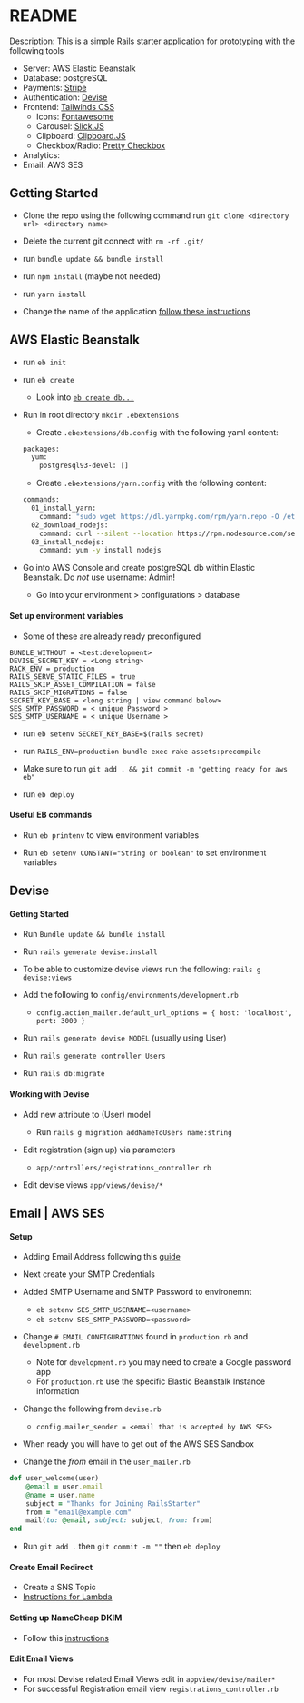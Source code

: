 # README

Description: This is a simple Rails starter application for prototyping with the following tools

* Server: AWS Elastic Beanstalk
* Database: postgreSQL
* Payments: [Stripe](https://stripe.com/docs/checkout/rails)
* Authentication: [Devise](http://devise.plataformatec.com.br/)
* Frontend: [Tailwinds CSS](https://tailwindcss.com/)
    * Icons: [Fontawesome](https://fontawesome.com/)
    * Carousel: [Slick.JS](http://kenwheeler.github.io/slick/)
    * Clipboard: [Clipboard.JS](https://clipboardjs.com/)
    * Checkbox/Radio: [Pretty Checkbox](https://lokesh-coder.github.io/pretty-checkbox/) 
* Analytics: 
* Email: AWS SES

## Getting Started

* Clone the repo using the following command run `git clone <directory url> <directory name>`

* Delete the current git connect with `rm -rf .git/`

* run `bundle update && bundle install`

* run `npm install` (maybe not needed)

* run `yarn install`

* Change the name of the application [follow these instructions](https://stackoverflow.com/questions/42326432/how-to-rename-a-rails-5-application)

## AWS Elastic Beanstalk

* run `eb init`

* run `eb create`
    * Look into [`eb create db...`](https://docs.aws.amazon.com/elasticbeanstalk/latest/dg/eb3-create.html)

* Run in root directory `mkdir .ebextensions`
    - Create `.ebextensions/db.config` with the following yaml content:
    ```bash
    packages:
      yum:
        postgresql93-devel: []

    ```
    - Create `.ebextensions/yarn.config` with the following content:
    ```bash
    commands:
      01_install_yarn:
        command: "sudo wget https://dl.yarnpkg.com/rpm/yarn.repo -O /etc/yum.repos.d/yarn.repo && curl --silent --location https://rpm.nodesource.com/setup_6.x | sudo bash - && sudo yum install yarn -y"
      02_download_nodejs:
        command: curl --silent --location https://rpm.nodesource.com/setup_8.x | sudo bash -
      03_install_nodejs:
        command: yum -y install nodejs
    ```

* Go into AWS Console and create postgreSQL db within Elastic Beanstalk. Do _not_ use username: Admin!
    - Go into your environment > configurations > database 

#### Set up environment variables
* Some of these are already ready preconfigured
```
BUNDLE_WITHOUT = <test:development>
DEVISE_SECRET_KEY = <Long string>
RACK_ENV = production
RAILS_SERVE_STATIC_FILES = true
RAILS_SKIP_ASSET_COMPILATION = false
RAILS_SKIP_MIGRATIONS = false
SECRET_KEY_BASE = <long string | view command below>
SES_SMTP_PASSWORD = < unique Password >
SES_SMTP_USERNAME = < unique Username >
```

* run `eb setenv SECRET_KEY_BASE=$(rails secret)`

* run `RAILS_ENV=production bundle exec rake assets:precompile`

* Make sure to run `git add . && git commit -m "getting ready for aws eb"`

* run `eb deploy`

#### Useful EB commands

* Run `eb printenv` to view environment variables

* Run `eb setenv CONSTANT="String or boolean"` to set environment variables

## Devise

#### Getting Started

* Run `Bundle update && bundle install`

* Run `rails generate devise:install`

* To be able to customize devise views run the following: `rails g devise:views`

* Add the following to `config/environments/development.rb`
	- `config.action_mailer.default_url_options = { host: 'localhost', port: 3000 }`

* Run `rails generate devise MODEL` (usually using User)

* Run `rails generate controller Users`

* Run `rails db:migrate`

#### Working with Devise

* Add new attribute to (User) model
	* Run `rails g migration addNameToUsers name:string`

* Edit registration (sign up) via parameters
	* `app/controllers/registrations_controller.rb`

* Edit devise views `app/views/devise/*`

## Email | AWS SES

#### Setup
* Adding Email Address following this [guide](https://www.sitepoint.com/deliver-the-mail-with-amazon-ses-and-rails/)

* Next create your SMTP Credentials

* Added SMTP Username and SMTP Password to environemnt
	* `eb setenv SES_SMTP_USERNAME=<username>`
	* `eb setenv SES_SMTP_PASSWORD=<password>`

* Change `# EMAIL CONFIGURATIONS` found in `production.rb` and `development.rb`
	* Note for `development.rb` you may need to create a Google password app
	* For `production.rb` use the specific Elastic Beanstalk Instance information

* Change the following from `devise.rb`
	* `config.mailer_sender = <email that is accepted by AWS SES>` 

* When ready you will have to get out of the AWS SES Sandbox

* Change the _from_ email in the `user_mailer.rb`
``` ruby
def user_welcome(user)
    @email = user.email
    @name = user.name
    subject = "Thanks for Joining RailsStarter"
    from = "email@example.com"
    mail(to: @email, subject: subject, from: from)
end
```

* Run `git add .` then `git commit -m ""` then `eb deploy`

#### Create Email Redirect
* Create a SNS Topic
* [Instructions for Lambda](https://medium.com/@ashan.fernando/forwarding-emails-to-your-inbox-using-amazon-ses-2d261d60e417)

#### Setting up NameCheap DKIM
* Follow this [instructions](https://blog.lunchbunch.me/aws-ses-domain-verification)

#### Edit Email Views
* For most Devise related Email Views edit in `appview/devise/mailer*`
* For successful Registration email view `registrations_controller.rb`
